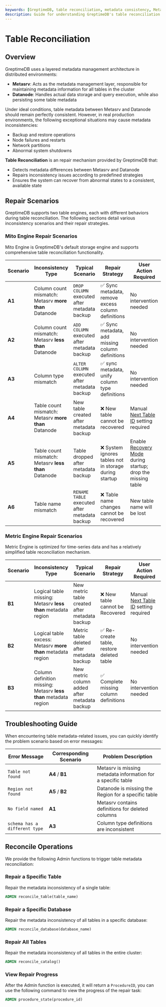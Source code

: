 ```yaml
---
keywords: [GreptimeDB, table reconciliation, metadata consistency, Metasrv, Datanode, table metadata]
description: Guide for understanding GreptimeDB's table reconciliation mechanism that detects and repairs metadata inconsistencies between Metasrv and Datanode.
---
```


# Table Reconciliation

## Overview

GreptimeDB uses a layered metadata management architecture in distributed environments:
- **Metasrv**: Acts as the metadata management layer, responsible for maintaining metadata information for all tables in the cluster
- **Datanode**: Handles actual data storage and query execution, while also persisting some table metadata

Under ideal conditions, table metadata between Metasrv and Datanode should remain perfectly consistent. However, in real production environments, the following exceptional situations may cause metadata inconsistencies:
- Backup and restore operations
- Node failures and restarts
- Network partitions
- Abnormal system shutdowns

**Table Reconciliation** is an repair mechanism provided by GreptimeDB that:
- Detects metadata differences between Metasrv and Datanode
- Repairs inconsistency issues according to predefined strategies
- Ensures the system can recover from abnormal states to a consistent, available state

## Repair Scenarios

GreptimeDB supports two table engines, each with different behaviors during table reconciliation. The following sections detail various inconsistency scenarios and their repair strategies.

### Mito Engine Repair Scenarios

Mito Engine is GreptimeDB's default storage engine and supports comprehensive table reconciliation functionality.

| Scenario | Inconsistency Type | Typical Scenario | Repair Strategy | User Action Required |
|---------|-------------------|------------------|---------------------------|---------------------|
| **A1** | Column count mismatch: Metasrv **more than** Datanode | `DROP COLUMN` executed after metadata backup | ✅ Sync metadata, remove excess column definitions | No intervention needed |
| **A2** | Column count mismatch: Metasrv **less than** Datanode | `ADD COLUMN` executed after metadata backup | ✅ Sync metadata, add missing column definitions | No intervention needed |
| **A3** | Column type mismatch | `ALTER COLUMN` executed after metadata backup | ✅ sync metadata, unify column type definitions | No intervention needed |
| **A4** | Table count mismatch: Metasrv **more than** Datanode | New table created after metadata backup | ❌ New table cannot be recovered | Manual [Next Table ID](/user-guide/deployments-administration/maintenance/sequence-management.md) setting required |
| **A5** | Table count mismatch: Metasrv **less than** Datanode | Table dropped after metadata backup | ❌ System ignores tables not in storage during startup | Enable [Recovery Mode](/user-guide/deployments-administration/maintenance/recovery-mode.md) during startup; drop the missing table |
| **A6** | Table name mismatch | `RENAME TABLE` executed after metadata backup | ❌ Table name changes cannot be recovered | New table name will be lost |


### Metric Engine Repair Scenarios

Metric Engine is optimized for time-series data and has a relatively simplified table reconciliation mechanism.

| Scenario | Inconsistency Type | Typical Scenario | Repair Strategy | User Action Required |
|---------|-------------------|------------------|---------------------------|---------------------|
| **B1** | Logical table missing: Metasrv **less than** metadata region | New metric table created after metadata backup | ❌ New table cannot be Recovered | Manual [Next Table ID](/user-guide/deployments-administration/maintenance/sequence-management.md) setting required |
| **B2** | Logical table excess: Metasrv **more than** metadata region | Metric table deleted after metadata backup | ✅ Re-create table, restore deleted table | No intervention needed |
| **B3** | Column definition missing: Metasrv **less than** metadata region | New metric column added after metadata backup | ✅ Complete missing column definitions | No intervention needed |


## Troubleshooting Guide

When encountering table metadata-related issues, you can quickly identify the problem scenario based on error messages:

| Error Message | Corresponding Scenario | Problem Description |
|---------------|------------------------|---------------------|
| `Table not found` | **A4** / **B1** | Metasrv is missing metadata information for a specific table |
| `Region not found` | **A5** / **B2** | Datanode is missing the Region for a specific table |
| `No field named` | **A1** | Metasrv contains definitions for deleted columns |
| `schema has a different type` | **A3** | Column type definitions are inconsistent |

## Reconcile Operations

We provide the following Admin functions to trigger table metadata reconciliation:

### Repair a Specific Table

Repair the metadata inconsistency of a single table:

```sql
ADMIN reconcile_table(table_name)
```

### Repair a Specific Database

Repair the metadata inconsistency of all tables in a specific database:

```sql
ADMIN reconcile_database(database_name)
```

### Repair All Tables

Repair the metadata inconsistency of all tables in the entire cluster:

```sql
ADMIN reconcile_catalog()
```

### View Repair Progress

After the Admin function is executed, it will return a `ProcedureID`, you can use the following command to view the progress of the repair task:

```sql
ADMIN procedure_state(procedure_id)
```
